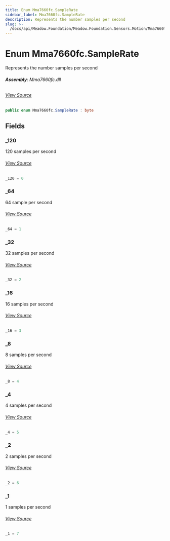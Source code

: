 ```yaml
---
title: Enum Mma7660fc.SampleRate
sidebar_label: Mma7660fc.SampleRate
description: Represents the number samples per second
slug: >-
  /docs/api/Meadow.Foundation/Meadow.Foundation.Sensors.Motion/Mma7660fc.SampleRate
---
```

# Enum Mma7660fc.SampleRate
Represents the number samples per second

###### **Assembly**: Mma7660fc.dll
###### [View Source](https://github.com/WildernessLabs/Meadow.Foundation.git/blob/develop/Source/Meadow.Foundation.Peripherals/Sensors.Motion.Mma7660fc/Driver/Mma7660fc.Enums.cs#L23)
```csharp title="Declaration"
public enum Mma7660fc.SampleRate : byte
```
## Fields
### _120
120 samples per second
###### [View Source](https://github.com/WildernessLabs/Meadow.Foundation.git/blob/develop/Source/Meadow.Foundation.Peripherals/Sensors.Motion.Mma7660fc/Driver/Mma7660fc.Enums.cs#L28)
```csharp title="Declaration"
_120 = 0
```
### _64
64 sample per second
###### [View Source](https://github.com/WildernessLabs/Meadow.Foundation.git/blob/develop/Source/Meadow.Foundation.Peripherals/Sensors.Motion.Mma7660fc/Driver/Mma7660fc.Enums.cs#L32)
```csharp title="Declaration"
_64 = 1
```
### _32
32 samples per second
###### [View Source](https://github.com/WildernessLabs/Meadow.Foundation.git/blob/develop/Source/Meadow.Foundation.Peripherals/Sensors.Motion.Mma7660fc/Driver/Mma7660fc.Enums.cs#L36)
```csharp title="Declaration"
_32 = 2
```
### _16
16 samples per second
###### [View Source](https://github.com/WildernessLabs/Meadow.Foundation.git/blob/develop/Source/Meadow.Foundation.Peripherals/Sensors.Motion.Mma7660fc/Driver/Mma7660fc.Enums.cs#L40)
```csharp title="Declaration"
_16 = 3
```
### _8
8 samples per second
###### [View Source](https://github.com/WildernessLabs/Meadow.Foundation.git/blob/develop/Source/Meadow.Foundation.Peripherals/Sensors.Motion.Mma7660fc/Driver/Mma7660fc.Enums.cs#L44)
```csharp title="Declaration"
_8 = 4
```
### _4
4 samples per second
###### [View Source](https://github.com/WildernessLabs/Meadow.Foundation.git/blob/develop/Source/Meadow.Foundation.Peripherals/Sensors.Motion.Mma7660fc/Driver/Mma7660fc.Enums.cs#L48)
```csharp title="Declaration"
_4 = 5
```
### _2
2 samples per second
###### [View Source](https://github.com/WildernessLabs/Meadow.Foundation.git/blob/develop/Source/Meadow.Foundation.Peripherals/Sensors.Motion.Mma7660fc/Driver/Mma7660fc.Enums.cs#L52)
```csharp title="Declaration"
_2 = 6
```
### _1
1 samples per second
###### [View Source](https://github.com/WildernessLabs/Meadow.Foundation.git/blob/develop/Source/Meadow.Foundation.Peripherals/Sensors.Motion.Mma7660fc/Driver/Mma7660fc.Enums.cs#L56)
```csharp title="Declaration"
_1 = 7
```

